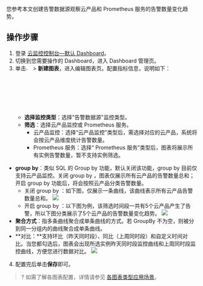 您参考本文创建告警数据源观察云产品和 Prometheus 服务的告警数量变化趋势。

## 操作步骤
1. 登录 [云监控控制台—默认 Dashboard](https://console.cloud.tencent.com/monitor/dashboard2/default)。
2. 切换到您需要操作的 Dashboard，进入 Dashboard 管理页。
3. 单击<img src="https://main.qcloudimg.com/raw/827988040ba03fd73a5a95cc942eb5cd.png"  style="margin:0;" width="3%"> > **新建图表**，进入编辑图表页。配置指标信息，说明如下：
   - **选择监控类型**：选择"告警数据源"监控类型。
   - **筛选**：选择云产品监控或 Prometheus 服务。
     - 云产品监控：选择“云产品监控”类型后，需选择对应的云产品，系统将会按云产品维度统计告警数量。
     - Prometheus 服务：选择“ Prometheus 服务”类型后，图表将展示所有实例告警数量，暂不支持实例筛选。
 - **group by**：类似 SQL 的 Group by 功能，默认关闭该功能，group by 目前仅支持云产品监控。关闭 group by ，图表仅展示所有云产品的告警数量总和；开启 group by 功能后，将会按照云产品分类告警数量。
	 - 关闭 group by ：如下图，仅展示一条曲线，该曲线表示所有云产品告警数量总和。
![](https://qcloudimg.tencent-cloud.cn/raw/15ba6254c8388c1ba9adf5944237ed12.png)
	 - 开启 group by ：以下图为例，该筛选时间段一共有5个云产品产生了告警，所以下图分类展示了5个云产品的告警数量变化趋势。
![](https://qcloudimg.tencent-cloud.cn/raw/f554fb5005cd55dc9a488da863df5488.png)
 - **聚合方式**：指多条曲线聚合成单条曲线的方式。若 GroupBy 不为空，则被分到同一分组内的曲线聚合成单条曲线。
 - **对比：**支持环比（昨天同时段）、同比（上周同时段）和自定义时间对比。当您都勾选后，图表会出现所选实例昨天同时段监控曲线和上周同时段监控曲线，方便您进行数据对比。
![](https://main.qcloudimg.com/raw/5e6179b23b57dda65ccbdb3d2d500edc.png)
4. 配置完后单击**保存**即可。
>? 如需了解各图表配置，详情请参见 [各图表类型应用场景](https://cloud.tencent.com/document/product/248/48925)。

